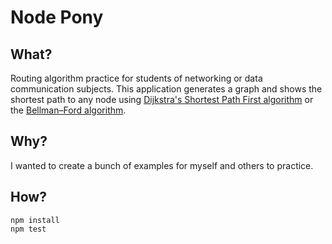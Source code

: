 # Node Pony

## What?
Routing algorithm practice for students of networking or data communication subjects. This application generates a graph and shows the shortest path to any node using [Dijkstra's Shortest Path First algorithm](https://en.wikipedia.org/wiki/Dijkstra%27s_algorithm) or the [Bellman–Ford algorithm](https://en.wikipedia.org/wiki/Bellman–Ford_algorithm).

## Why?
I wanted to create a bunch of examples for myself and others to practice.

## How?
```
npm install
npm test
```
